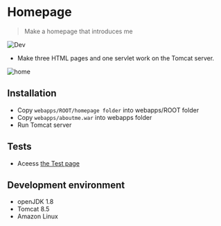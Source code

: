 # Homepage
> Make a homepage that introduces me

![Dev][dev-image]
- Make three HTML pages and one servlet work on the Tomcat server.

![home](https://user-images.githubusercontent.com/25261274/76523340-9af2a580-64ab-11ea-9116-923a0f8bea28.PNG)

## Installation
- Copy `webapps/ROOT/homepage folder` into webapps/ROOT folder
- Copy `webapps/aboutme.war` into webapps folder
- Run Tomcat server

## Tests
- Aceess [the Test page][homepage]

## Development environment
- openJDK 1.8
- Tomcat 8.5
- Amazon Linux


<!-- Markdown link & img dfn's -->
[dev-image]: https://img.shields.io/badge/Dev-Web-orange
[homepage]: http://truebird.tk/homepage
